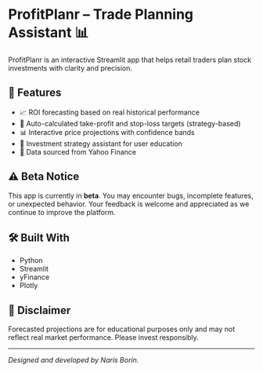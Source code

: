 # ProfitPlanr – Trade Planning Assistant 📊

ProfitPlanr is an interactive Streamlit app that helps retail traders plan stock investments with clarity and precision.

## 🔧 Features

- 📈 ROI forecasting based on real historical performance
- 🎯 Auto-calculated take-profit and stop-loss targets (strategy-based)
- 📊 Interactive price projections with confidence bands
- 🤖 Investment strategy assistant for user education
- 🧠 Data sourced from Yahoo Finance

## ⚠️ Beta Notice

This app is currently in **beta**. You may encounter bugs, incomplete features, or unexpected behavior. Your feedback is welcome and appreciated as we continue to improve the platform.

## 🛠 Built With

- Python
- Streamlit
- yFinance
- Plotly

## 📌 Disclaimer

Forecasted projections are for educational purposes only and may not reflect real market performance. Please invest responsibly.

---

*Designed and developed by Naris Borin.*
